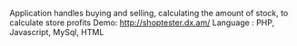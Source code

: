 Application handles buying and selling, calculating the amount of stock, to calculate store profits
Demo: http://shoptester.dx.am/
Language : PHP, Javascript, MySql, HTML
